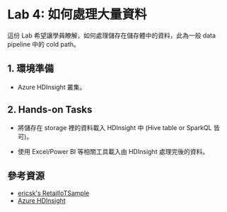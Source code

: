 # Lab 4: 如何處理大量資料

這份 Lab 希望讓學員瞭解，如何處理儲存在儲存體中的資料，此為一般 data pipeline 中的 cold path。

## 1. 環境準備

* Azure HDInsight 叢集。

## 2. Hands-on Tasks

* 將儲存在 storage 裡的資料載入 HDInsight 中 (Hive table or SparkQL 皆可)。

* 使用 Excel/Power BI 等相關工具載入由 HDInsight 處理完後的資料。

## 參考資源

* [ericsk's RetailIoTSample](https://github.com/ericsk/RetailIoTSample)
* [Azure HDInsight](https://docs.microsoft.com/zh-tw/azure/hdinsight/)